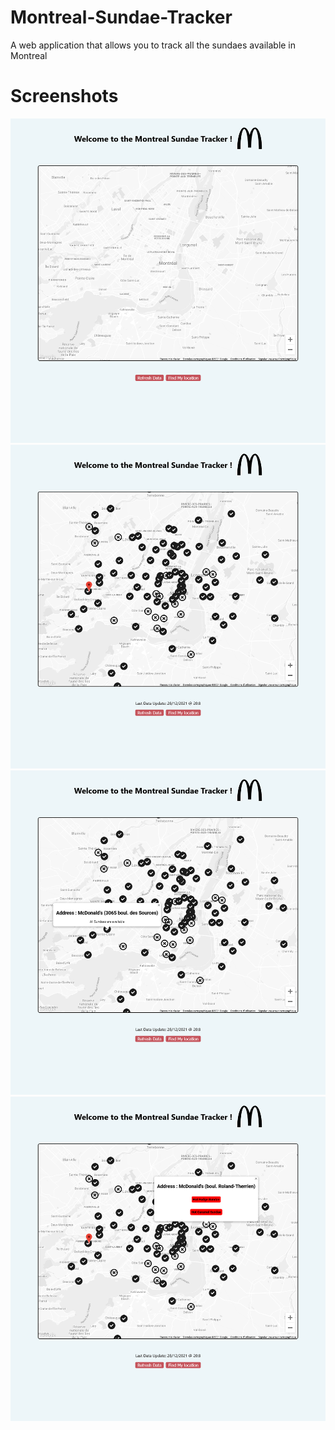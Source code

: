 # Montreal-Sundae-Tracker
A web application that allows you to track all the sundaes available in Montreal

# Screenshots
<img src='/image/Init.png' />
<img src='/image/Data.png' />
<img src='/image/Available.png' />
<img src='/image/Unavailable.png' />
